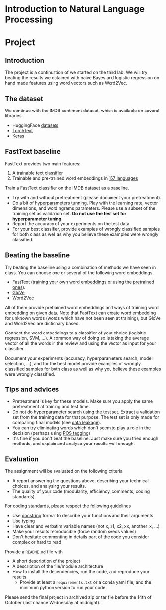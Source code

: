 # Introduction to Natural Language Processing
# Project

## Introduction

The project is a continuation of we started on the third lab. We will try beating the results we obtained with naive Bayes and logistic regression on hand made features using word vectors such as Word2Vec.

## The dataset

We continue with the IMDB sentiment dataset, which is available on several libraries.
* HuggingFace [datasets](https://huggingface.co/docs/datasets/)
* [TorchText](http://pytorch.org/text/master/datasets.html?highlight=imdb#torchtext.datasets.IMDB)
* [Keras](https://keras.io/api/datasets/imdb/)

## FastText baseline

FastText provides two main features:
1. A trainable [text classifier](https://fasttext.cc/docs/en/supervised-tutorial.html)
2. Trainable and pre-trained word embeddings in [157 languages](https://github.com/facebookresearch/fastText/blob/master/docs/crawl-vectors.md)

Train a FastText classifier on the IMDB dataset as a baseline.
* Try with and without pretreatment (please document your pretreatment).
* Do a bit of [hyperparameters tunning](https://fasttext.cc/docs/en/autotune.html). Play with the learning rate, vector dimensions, and word ngrams parameters. Please use a subset of the training set as validation set. **Do not use the test set for hyperparameter tuning**.
* Report the accuracy of your experiments on the test data.
* For your best classifier, provide examples of wrongly classified samples for both class as well as why you believe these examples were wrongly classified.

## Beating the baseline

Try beating the baseline using a combination of methods we have seen in class. You can choose one or several of the following word embeddings.
* FastText ([training your own word embeddings](https://fasttext.cc/docs/en/unsupervised-tutorial.html) or using the [pretrained ones](https://github.com/facebookresearch/fastText/blob/master/docs/crawl-vectors.md)).
* [GloVe](https://github.com/stanfordnlp/GloVe)
* [Word2Vec](https://radimrehurek.com/gensim/models/word2vec.html)

All of them provide pretrained word embeddings and ways of training word embedding on given data. Note that FastText can create word embedding for unknown words (words which have not been seen at training), but GloVe and Word2Vec are dictionary based.

Connect the word embeddings to a classifier of your choice (logisitic regression, SVM, ...). A common way of doing so is taking the average vector of all the words in the review and using the vector as input for your classifier.

Document your experiments (accuracy, hyperparameters search, model selection, ...), and for the best model provide examples of wrongly classified samples for both class as well as why you believe these examples were wrongly classified.

## Tips and advices

* Pretreatment is key for these models. Make sure you apply the same pretreatment at training and test time.
* Do not do hyperparameter search using the test set. Extract a validation set from the training data for that purpose. The test set is only made for comparing final models (see [data leakage](https://en.wikipedia.org/wiki/Leakage_%28machine_learning%29)).
* You can try eliminating words which don't seem to play a role in the decision (perhaps using [POS tagging](https://spacy.io/usage/linguistic-features#pos-tagging))
* It's fine if you don't beat the baseline. Just make sure you tried enough methods, and explain and analyse your results well enough.

## Evaluation

The assignment will be evaluated on the following criteria

* A report answering the questions above, describing your technical choices, and analysing your results.
* The quality of your code (modularity, efficiency, comments, coding standards).

For coding standards, please respect the following guidelines
* Use [docstring](https://www.programiz.com/python-programming/docstrings) format to describe your functions and their arguments
* Use typing
* Have clear and verbatim variable names (not x, x1, x2, xx, another_x, ...)
* Make your results reproducible (force random seeds values)
* Don't hesitate commenting in details part of the code you consider complex or hard to read

Provide a `README.md` file with 
* A short description of the project
* A description of the file/module architecture
* How to install the dependencies, run the code, and reproduce your results
  * Provide at least a `requirements.txt` or a conda yaml file, and the minimum python version to run your code.

Please send the final project in archived zip or tar file before the 14th of October (last chance Wednesday at midnight).